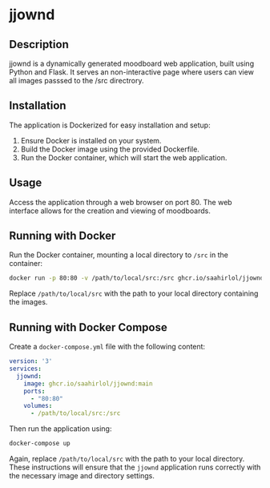 # jjownd

## Description
jjownd is a dynamically generated moodboard web application, built using Python and Flask. It serves an non-interactive page where users can view all images passsed to the /src directrory.

## Installation
The application is Dockerized for easy installation and setup:
1. Ensure Docker is installed on your system.
2. Build the Docker image using the provided Dockerfile.
3. Run the Docker container, which will start the web application.

## Usage
Access the application through a web browser on port 80. The web interface allows for the creation and viewing of moodboards.


## Running with Docker

Run the Docker container, mounting a local directory to `/src` in the container:
   ```bash
   docker run -p 80:80 -v /path/to/local/src:/src ghcr.io/saahirlol/jjownd:main
   ```

Replace `/path/to/local/src` with the path to your local directory containing the images.

## Running with Docker Compose

Create a `docker-compose.yml` file with the following content:

```yaml
version: '3'
services:
  jjownd:
    image: ghcr.io/saahirlol/jjownd:main
    ports:
      - "80:80"
    volumes:
      - /path/to/local/src:/src
```

Then run the application using:

```bash
docker-compose up
```

Again, replace `/path/to/local/src` with the path to your local directory. These instructions will ensure that the `jjownd` application runs correctly with the necessary image and directory settings.
